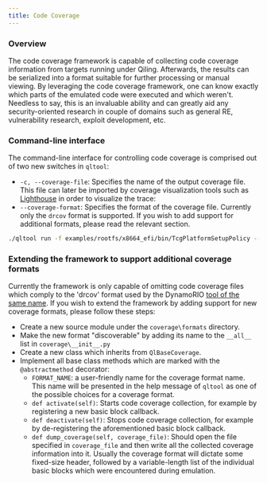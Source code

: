 ```yaml
---
title: Code Coverage
---
```


### Overview

The code coverage framework is capable of collecting code coverage information from targets running under Qiling. Afterwards, the results can be serialized into a format suitable for further processing or manual viewing.
By leveraging the code coverage framework, one can know exactly which parts of the emulated code were executed and which weren't. Needless to say, this is an invaluable ability and can greatly aid any security-oriented research in couple of domains such as general RE, vulnerability research, exploit development, etc.

### Command-line interface

The command-line interface for controlling code coverage is comprised out of two new switches in `qltool`:

- `-c, --coverage-file`: Specifies the name of the output coverage file. This file can later be imported by coverage visualization tools such as [Lighthouse](https://github.com/gaasedelen/lighthouse) in order to visualize the trace:
- `--coverage-format`: Specifies the format of the coverage file. Currently only the `drcov` format is supported. If you wish to add support for additional formats, please read the relevant section.

```bash
./qltool run -f examples/rootfs/x8664_efi/bin/TcgPlatformSetupPolicy --rootfs examples/rootfs/x8664_efi --coverage-format drcov --coverage-file TcgPlatformSetupPolicy.cov
```

### Extending the framework to support additional coverage formats

Currently the framework is only capable of omitting code coverage files which comply to the 'drcov' format used by the DynamoRIO [tool of the same name](https://dynamorio.org/dynamorio_docs/page_drcov.html).
If you wish to extend the framework by adding support for new coverage formats, please follow these steps:

- Create a new source module under the `coverage\formats` directory.
- Make the new format "discoverable" by adding its name to the `__all__` list in `coverage\__init__.py`
- Create a new class which inherits from `QlBaseCoverage`.
- Implement all base class methods which are marked with the `@abstractmethod` decorator:
  - `FORMAT_NAME`: a user-friendly name for the coverage format name. This name will be presented in the help message of `qltool` as one of the possible choices for a coverage format.
  - `def activate(self)`: Starts code coverage collection, for example by registering a new basic block callback.
  - `def deactivate(self)`: Stops code coverage collection, for example by de-registering the aforementioned basic block callback.
  - `def dump_coverage(self, coverage_file)`: Should open the file specified in `coverage_file` and then write all the collected coverage information into it. Usually the coverage format will dictate some fixed-size header, followed by a variable-length list of the individual basic blocks which were encountered during emulation.